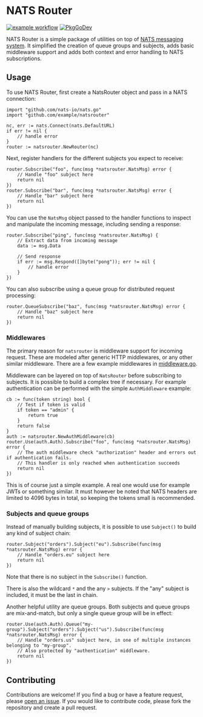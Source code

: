 # NATS Router

[![example workflow](https://github.com/Karimerto/natsrouter/actions/workflows/go.yml/badge.svg)](https://github.com/Karimerto/natsrouter/actions)
[![PkgGoDev](https://pkg.go.dev/badge/github.com/Karimerto/natsrouter)](https://pkg.go.dev/github.com/Karimerto/natsrouter)

NATS Router is a simple package of utilities on top of [NATS messaging system](https://nats.io/). It simplified the creation of queue groups and subjects, adds basic middleware support and adds both context and error handling to NATS subscriptions.

## Usage

To use NATS Router, first create a NatsRouter object and pass in a NATS connection:

    import "github.com/nats-io/nats.go"
    import "github.com/example/natsrouter"
    
    nc, err := nats.Connect(nats.DefaultURL)
    if err != nil {
    	// handle error
    }
    router := natsrouter.NewRouter(nc)

Next, register handlers for the different subjects you expect to receive:

    router.Subscribe("foo", func(msg *natsrouter.NatsMsg) error {
    	// Handle "foo" subject here
    	return nil
    })
    router.Subscribe("bar", func(msg *natsrouter.NatsMsg) error {
    	// Handle "bar" subject here
    	return nil
    })

You can use the `NatsMsg` object passed to the handler functions to inspect and manipulate the incoming message, including sending a response:

    router.Subscribe("ping", func(msg *natsrouter.NatsMsg) {
    	// Extract data from incoming message
    	data := msg.Data
    
    	// Send response
    	if err := msg.Respond([]byte("pong")); err != nil {
    		// handle error
    	}
    })

You can also subscribe using a queue group for distributed request processing:

    router.QueueSubscribe("baz", func(msg *natsrouter.NatsMsg) error {
    	// Handle "baz" subject here
    	return nil
    })

### Middlewares

The primary reason for `natsrouter` is middleware support for incoming request. These are modeled after generic HTTP middlewares, or any other similar middleware. There are a few example middlewares in [middleware.go](https://raw.githubcontent.com/Karimerto/natsrouter/blob/master/middleware.go).

Middleware can be layered on top of `NatsRouter` before subscribing to subjects. It is possible to build a complex tree if necessary. For example authentication can be performed with the simple `AuthMiddleware` example:

    cb := func(token string) bool {
    	// Test if token is valid
    	if token == "admin" {
    		return true
    	}
    	return false
    }
    auth := natsrouter.NewAuthMiddleware(cb)
    router.Use(auth.Auth).Subscribe("foo", func(msg *natsrouter.NatsMsg) error {
    	// The auth middleware check "authorization" header and errors out if authentication fails.
    	// This handler is only reached when authentication succeeds
    	return nil
    })

This is of course just a simple example. A real one would use for example JWTs or something similar. It must however be noted that NATS headers are limited to 4096 bytes in total, so keeping the tokens small is recommended.

### Subjects and queue groups

Instead of manually building subjects, it is possible to use `Subject()` to build any kind of subject chain:

    router.Subject("orders").Subject("eu").Subscribe(func(msg *natsrouter.NatsMsg) error {
    	// Handle "orders.eu" subject here
    	return nil
    })

Note that there is no subject in the `Subscribe()` function.

There is also the wildcard `*` and the any `>` subjects. If the "any" subject is included, it must be the last in chain.

Another helpful utility are queue groups. Both subjects and queue groups are mix-and-match, but only a single queue group will be in effect:

    router.Use(auth.Auth).Queue("my-group").Subject("orders").Subject("us").Subscribe(func(msg *natsrouter.NatsMsg) error {
    	// Handle "orders.us" subject here, in one of multiple instances belonging to "my-group".
    	// Also protected by "authentication" middleware.
    	return nil
    })

## Contributing

Contributions are welcome! If you find a bug or have a feature request, please [open an issue](https://github.com/Karimerto/natsrouter/issues/new). If you would like to contribute code, please fork the repository and create a pull request.
